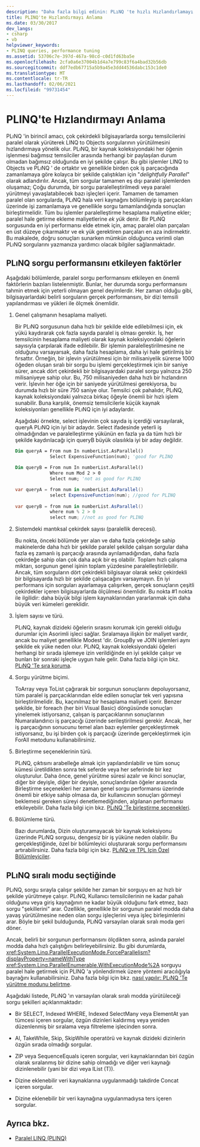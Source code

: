 ```yaml
---
description: "Daha fazla bilgi edinin: PLıNQ 'te hızlı Hızlandırlamayı anlama"
title: PLINQ'te Hızlandırmayı Anlama
ms.date: 03/30/2017
dev_langs:
- csharp
- vb
helpviewer_keywords:
- PLINQ queries, performance tuning
ms.assetid: 53706c7e-397d-467a-98cd-c0d1fd63ba5e
ms.openlocfilehash: 2cfa0a6e37004b1d4a7e799c83f6a4bad32b56db
ms.sourcegitcommit: ddf7edb67715a5b9a45e3dd44536dabc153c1de0
ms.translationtype: MT
ms.contentlocale: tr-TR
ms.lasthandoff: 02/06/2021
ms.locfileid: "99731454"
---
```

# <a name="understanding-speedup-in-plinq"></a>PLINQ'te Hızlandırmayı Anlama

PLıNQ 'in birincil amacı, çok çekirdekli bilgisayarlarda sorgu temsilcilerini paralel olarak yürüterek LINQ to Objects sorgularının yürütülmesini hızlandırmaya yönelik olur. PLıNQ, bir kaynak koleksiyondaki her öğenin işlenmesi bağımsız temsilciler arasında herhangi bir paylaşılan durum olmadan bağımsız olduğunda en iyi şekilde çalışır. Bu gibi işlemler LINQ to Objects ve PLıNQ ' de ortaktır ve genellikle birden çok iş parçacığında zamanlamaya göre kolayca bir şekilde çalıştıkları için "*delightfully Parallel*" olarak adlandırılır. Ancak, tüm sorgular tamamen eş dışı paralel işlemlerden oluşamaz; Çoğu durumda, bir sorgu paralelleştirilmedi veya paralel yürütmeyi yavaşlatabilecek bazı işleçleri içerir. Tamamen de tamamen paralel olan sorgularda, PLıNQ hala veri kaynağını bölümleyip iş parçacıkları üzerinde işi zamanlamaya ve genellikle sorgu tamamlandığında sonuçları birleştirmelidir. Tüm bu işlemler paralelleştirme hesaplama maliyetine ekler; paralel hale getirme ekleme maliyetlerine *ek yük* denir. Bir PLıNQ sorgusunda en iyi performansı elde etmek için, amaç paralel olan parçaları en üst düzeye çıkarmaktır ve ek yük gerektiren parçaları en aza indirmektir. Bu makalede, doğru sonuçları sunarken mümkün olduğunca verimli olan PLıNQ sorgularını yazmanıza yardımcı olacak bilgiler sağlanmaktadır.  
  
## <a name="factors-that-impact-plinq-query-performance"></a>PLıNQ sorgu performansını etkileyen faktörler  

 Aşağıdaki bölümlerde, paralel sorgu performansını etkileyen en önemli faktörlerin bazıları listelenmiştir. Bunlar, her durumda sorgu performansını tahmin etmek için yeterli olmayan genel deyimlerdir. Her zaman olduğu gibi, bilgisayarlardaki belirli sorguların gerçek performansını, bir dizi temsili yapılandırması ve yükleri ile ölçmek önemlidir.  
  
1. Genel çalışmanın hesaplama maliyeti.  
  
     Bir PLıNQ sorgusunun daha hızlı bir şekilde elde edilebilmesi için, ek yükü kaydırarak çok fazla sayıda paralel iş olması gerekir. İş, her temsilcinin hesaplama maliyeti olarak kaynak koleksiyondaki öğelerin sayısıyla çarpılarak ifade edilebilir. Bir işlemin paralelleştirilmesine ne olduğunu varsayarsak, daha fazla hesaplama, daha iyi hale getirilmiş bir fırsattır. Örneğin, bir işlevin yürütülmesi için bir milisaniyelik sürerse 1000 öğeden oluşan sıralı bir sorgu bu işlemi gerçekleştirmek için bir saniye sürer, ancak dört çekirdekli bir bilgisayardaki paralel sorgu yalnızca 250 milisaniyeye sahip olur. Bu, 750 milisaniyeden daha hızlı bir hızlandırın verir. İşlevin her öğe için bir saniyede yürütülmesi gerekiyorsa, bu durumda hızlı bir süre 750 saniye olur. Temsilci çok pahalıdır, PLıNQ, kaynak koleksiyondaki yalnızca birkaç öğeyle önemli bir hızlı işlem sunabilir. Buna karşılık, önemsiz temsilcilerle küçük kaynak koleksiyonları genellikle PLıNQ için iyi adaylardır.  
  
     Aşağıdaki örnekte, select işlevinin çok sayıda iş içerdiği varsayılarak, queryA PLıNQ için iyi bir adaydır. Select ifadesinde yeterli iş olmadığından ve paralelleştirme yükünün en fazla ya da tüm hızlı bir şekilde kaydırılacağı için queryB büyük olasılıkla iyi bir aday değildir.  
  
    ```vb  
    Dim queryA = From num In numberList.AsParallel()  
                 Select ExpensiveFunction(num); 'good for PLINQ  
  
    Dim queryB = From num In numberList.AsParallel()  
                 Where num Mod 2 > 0  
                 Select num; 'not as good for PLINQ  
    ```  
  
    ```csharp  
    var queryA = from num in numberList.AsParallel()  
                 select ExpensiveFunction(num); //good for PLINQ  
  
    var queryB = from num in numberList.AsParallel()  
                 where num % 2 > 0  
                 select num; //not as good for PLINQ  
    ```  
  
2. Sistemdeki mantıksal çekirdek sayısı (paralellik derecesi).  
  
     Bu nokta, önceki bölümde yer alan ve daha fazla çekirdeğe sahip makinelerde daha hızlı bir şekilde paralel şekilde çalışan sorgular daha fazla eş zamanlı iş parçacığı arasında ayrılamadığından, daha fazla çekirdeğe sahip olan çok daha açık bir eş olabilir. Toplam hızlı çalışma miktarı, sorgunun genel işinin toplam yüzdesine paralelleştirilebilir. Ancak, tüm sorguların dört çekirdekli bilgisayar olarak sekiz çekirdekli bir bilgisayarda hızlı bir şekilde çalışacağını varsaymayın. En iyi performans için sorguları ayarlamaya çalışırken, gerçek sonuçların çeşitli çekirdekler içeren bilgisayarlarda ölçülmesi önemlidir. Bu nokta #1 nokta ile ilgilidir: daha büyük bilgi işlem kaynaklarından yararlanmak için daha büyük veri kümeleri gereklidir.  
  
3. İşlem sayısı ve türü.  
  
     PLıNQ, kaynak dizideki öğelerin sırasını korumak için gerekli olduğu durumlar için Asorimli işleci sağlar. Sıralamaya ilişkin bir maliyet vardır, ancak bu maliyet genellikle Modest 'dir. GroupBy ve JOIN işlemleri aynı şekilde ek yüke neden olur. PLıNQ, kaynak koleksiyondaki öğeleri herhangi bir sırada işlemeye izin verildiğinde en iyi şekilde çalışır ve bunları bir sonraki işleçle uygun hale gelir. Daha fazla bilgi için bkz. [PLıNQ 'Te sıra koruma](order-preservation-in-plinq.md).  
  
4. Sorgu yürütme biçimi.  
  
     ToArray veya ToList çağırarak bir sorgunun sonuçlarını depoluyorsanız, tüm paralel iş parçacıklarından elde edilen sonuçlar tek veri yapısına birleştirilmelidir. Bu, kaçınılmaz bir hesaplama maliyeti içerir. Benzer şekilde, bir foreach (her biri Visual Basic) döngüsünde sonuçları yinelemek istiyorsanız, çalışan iş parçacıklarının sonuçlarının Numaralandırıcı iş parçacığı üzerinde serileştirilmesi gerekir. Ancak, her iş parçacığının sonucunu temel alan bazı eylemler gerçekleştirmek istiyorsanız, bu işi birden çok iş parçacığı üzerinde gerçekleştirmek için ForAll metodunu kullanabilirsiniz.  
  
5. Birleştirme seçeneklerinin türü.  
  
     PLıNQ, çıktısını arabelleğe almak için yapılandırılabilir ve tüm sonuç kümesi üretildikten sonra tek seferde veya her seferinde bir kez oluşturulur. Daha önce, genel yürütme süresi azalır ve ikinci sonuçlar, diğer bir deyişle, diğer bir deyişle, sonuçlandırılan öğeler arasında  Birleştirme seçenekleri her zaman genel sorgu performansı üzerinde önemli bir etkiye sahip olmasa da, bir kullanıcının sonuçları görmeyi beklemesi gereken süreyi denetlemediğinden, algılanan performansı etkileyebilir. Daha fazla bilgi için bkz. [PLıNQ 'Te birleştirme seçenekleri](merge-options-in-plinq.md).  
  
6. Bölümleme türü.  
  
     Bazı durumlarda, Dizin oluşturamayacak bir kaynak koleksiyonu üzerinde PLıNQ sorgusu, dengesiz bir iş yüküne neden olabilir. Bu gerçekleştiğinde, özel bir bölümleyici oluşturarak sorgu performansını artırabilirsiniz. Daha fazla bilgi için bkz. [PLıNQ ve TPL Için Özel Bölümleyiciler](custom-partitioners-for-plinq-and-tpl.md).  
  
## <a name="when-plinq-chooses-sequential-mode"></a>PLıNQ sıralı modu seçtiğinde  

 PLıNQ, sorgu sırayla çalışır şekilde her zaman bir sorguyu en az hızlı bir şekilde yürütmeye çalışır. PLıNQ, Kullanıcı temsilcilerinin ne kadar pahalı olduğunu veya giriş kaynağının ne kadar büyük olduğunu fark etmez, bazı sorgu "şekillerini" arar. Özellikle, genellikle bir sorgunun paralel modda daha yavaş yürütülmesine neden olan sorgu işleçlerini veya işleç birleşimlerini arar. Böyle bir şekil bulduğunda, PLıNQ varsayılan olarak sıralı moda geri döner.  
  
 Ancak, belirli bir sorgunun performansını ölçdikten sonra, aslında paralel modda daha hızlı çalıştığını belirleyebilirsiniz. Bu gibi durumlarda, <xref:System.Linq.ParallelExecutionMode.ForceParallelism?displayProperty=nameWithType> <xref:System.Linq.ParallelEnumerable.WithExecutionMode%2A> sorguyu paralel hale getirmek için PLINQ 'a yönlendirmek üzere yöntemi aracılığıyla bayrağını kullanabilirsiniz. Daha fazla bilgi için bkz. [nasıl yapılır: PLıNQ 'Te yürütme modunu belirtme](how-to-specify-the-execution-mode-in-plinq.md).  
  
 Aşağıdaki listede, PLıNQ 'ın varsayılan olarak sıralı modda yürütüleceği sorgu şekilleri açıklanmaktadır:  
  
- Bir SELECT, Indexed WHERE, Indexed SelectMany veya ElementAt yan tümcesi içeren sorgular, özgün dizinleri kaldırmış veya yeniden düzenlenmiş bir sıralama veya filtreleme işlecinden sonra.  
  
- Al, TakeWhile, Skip, SkipWhile operatörü ve kaynak dizideki dizinlerin özgün sırada olmadığı sorgular.  
  
- ZIP veya SequenceEquals içeren sorgular, veri kaynaklarından biri özgün olarak sıralanmış bir dizine sahip olmadığı ve diğer veri kaynağı dizinlenebilir (yani bir dizi veya IList (T)).  
  
- Dizine eklenebilir veri kaynaklarına uygulanmadığı takdirde Concat içeren sorgular.  
  
- Dizine eklenebilir bir veri kaynağına uygulanmadıysa ters içeren sorgular.  
  
## <a name="see-also"></a>Ayrıca bkz.

- [Paralel LINQ (PLINQ)](introduction-to-plinq.md)
